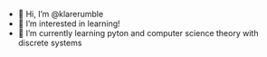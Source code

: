 - 👋 Hi, I’m @klarerumble
- 👀 I’m interested in learning!
- 🌱 I’m currently learning pyton and computer science theory with discrete systems

<!---
klarerumble/klarerumble is a ✨ special ✨ repository because its `README.md` (this file) appears on your GitHub profile.
You can click the Preview link to take a look at your changes.
--->
